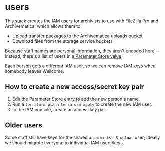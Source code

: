 # users

This stack creates the IAM users for archivists to use with FileZilla Pro and Archivematica, which allows them to:

*   Upload transfer packages to the Archivematica uploads bucket
*   Download files from the storage service buckets

Because staff names are personal information, they aren't encoded here -- instead, there's a list of users in [a Parameter Store value][pms].

Each person gets a different IAM user, so we can remove IAM keys when somebody leaves Wellcome.

[pms]: https://eu-west-1.console.aws.amazon.com/systems-manager/parameters/archivists_s3_upload-usernames/description?region=eu-west-1&tab=Table

## How to create a new access/secret key pair

1.  Edit the Parameter Store entry to add the new person's name.
2.  Run a `terraform plan` / `terraform apply` to create the new IAM user.
3.  In the IAM console, create an access key pair.

## Older users

Some staff still have keys for the shared `archivists_s3_upload` user; ideally we should migrate everyone to individual IAM users/keys.

